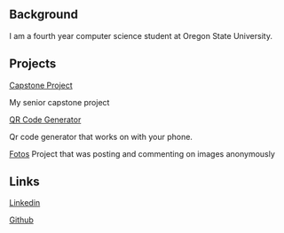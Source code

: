 ## Background

I am a fourth year computer science student at Oregon State University.

## Projects

[Capstone Project](https://github.com/sdnguyen98/miniPaint) 

My senior capstone project


[QR Code Generator](https://github.com/sdnguyen98/Qr-Code-Generator)

Qr code generator that works on with your phone.

[Fotos](https://github.com/OSU-CS290-F18/final-project-cool-team)
Project that was posting and commenting on images anonymously 

## Links
[Linkedin](https://www.linkedin.com/in/steven-nguyen-70b683140/)

[Github](https://github.com/sdnguyen98)

